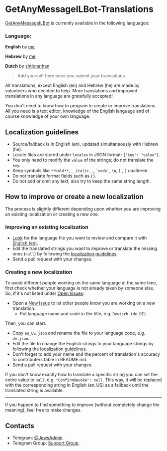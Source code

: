 # GetAnyMessageILBot-Translations

[GetAnyMessageILBot](https://t.me/GetAnyMessageILBot) is currently available in the following languages:

### Language:

**English** by [me](https://github.com/moshe-coh)

**Hebrew** by [me](https://github.com/moshe-coh)

**Dutch** by [shtjonathan](https://github.com/shtjonathan)

> Add yourself here once you submit your translations

All translations, except English (en) and Hebrew (he) are made by volunteers who decided to help.
More translations and improved translations in any language are gratefully accepted!

You don't need to know how to program to create or improve translations.
All you need is a text editor, knowledge of the English language and of course knowledge of your own language.

## Localization guidelines
- Source/fallback is in English (en), updated simultaneously with Hebrew (he).
- Locale files are stored under `locales` in JSON format: `{"key": "value"}`.
- You only need to modify the `value` of the strings; do not translate the `key`.
- Keep symbols like `**bold**`, `__italic__`, `` `code` ``, `\n`, `[` , `]` unaltered.
- Do not translate format fields such as `{}`.
- Do not add or omit any text, also try to keep the same string length.

## How to improve or create a new localization
The process is slightly different depending upon whether you are improving an existing localization or creating a new one.

### Improving an existing localization
* [Look](locales) for the language file you want to review and compare it with [English (en)](locales/en.json).
* Edit the translated strings you want to improve or translate the missing ones (`null`) by following the [localization guidelines](#localization-guidelines).
* Send a pull request with your changes.

### Creating a new localization
To avoid different people working on the same language at the same time, first check whether your language is not already taken by someone else. So, if it's not listed under [Open Issues](//github.com/MehdiMJ1/Instagram-Downloader-Translation/issues):

- Open a [New Issue](https://github.com/moshe-coh/GetAnyMessageILBot-Translations/issues/new) to let other people know you are working on a new translation. 
    - Put language name and code in the title, e.g. `Deutsch (de_DE)`.

Then, you can start.

* Copy `en_US.json` and rename the file to your language code, e.g. `de.json`.
* Edit the file to change the English strings to your language strings by following the [localization guidelines](#localization-guidelines). 
* Don't forget to add your name and the percent of translation's accuracy to contributers table in README.md.
* Send a pull request with your changes.

If you don't know exactly how to translate a specific string you can set the entire value to `null`, e.g. `"ConfirmRevoke": null`.
This way, it will be replaced with the corresponding string in English (en_US) as a fallback until the translated string is available.

---

If you happen to find something to improve (without completely change the meaning), feel free to make changes.

## Contacts
- Telegram: [@JewsAdmin](https://t.me/JewsAdmin).
- Telegram Group: [Support Group](https://t.me/JewsSupport).
